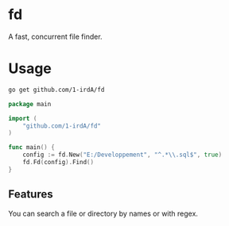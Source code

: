 # fd

A fast, concurrent file finder.   

# Usage

```sh
go get github.com/1-irdA/fd
```

```go
package main

import (
	"github.com/1-irdA/fd"
)

func main() {
	config := fd.New("E:/Developpement", "^.*\\.sql$", true)
	fd.Fd(config).Find()
}
```

## Features

You can search a file or directory by names or with regex.    
